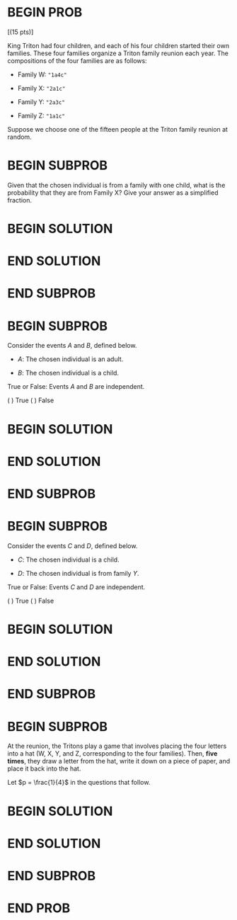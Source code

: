 # BEGIN PROB

\[(15 pts)\]

King Triton had four children, and each of his four children started
their own families. These four families organize a Triton family reunion
each year. The compositions of the four families are as follows:

-   Family W: `"1a4c"`

-   Family X: `"2a1c"`

-   Family Y: `"2a3c"`

-   Family Z: `"1a1c"`

Suppose we choose one of the fifteen people at the Triton family reunion
at random.

# BEGIN SUBPROB

Given that the chosen individual is from a family with one child, what
is the probability that they are from Family X? Give your answer as a
simplified fraction.

# BEGIN SOLUTION

# END SOLUTION

# END SUBPROB

# BEGIN SUBPROB

Consider the events $A$ and $B$, defined below.

-   $A$: The chosen individual is an adult.

-   $B$: The chosen individual is a child.

True or False: Events $A$ and $B$ are independent.

( ) True
( ) False

# BEGIN SOLUTION

# END SOLUTION

# END SUBPROB

# BEGIN SUBPROB

Consider the events $C$ and $D$, defined below.

-   $C$: The chosen individual is a child.

-   $D$: The chosen individual is from family $Y$.

True or False: Events $C$ and $D$ are independent.

( ) True
( ) False

# BEGIN SOLUTION

# END SOLUTION

# END SUBPROB

# BEGIN SUBPROB

At the reunion, the Tritons play a game that involves placing the four
letters into a hat (W, X, Y, and Z, corresponding to the four families).
Then, **five times**, they draw a letter from the hat, write it down on
a piece of paper, and place it back into the hat.

Let $p = \frac{1}{4}$ in the questions that follow.

# BEGIN SOLUTION

# END SOLUTION

# END SUBPROB

# END PROB